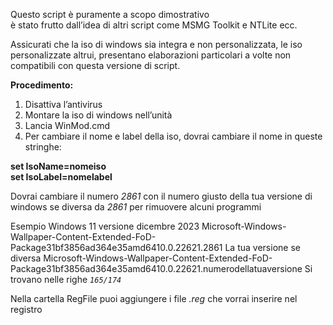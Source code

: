 Questo script è puramente a scopo dimostrativo  
è stato frutto dall’idea di altri script come MSMG Toolkit e NTLite ecc.

Assicurati che la iso di windows sia integra e non personalizzata, le iso personalizzate altrui, presentano elaborazioni particolari a volte non compatibili con questa versione di script.

**Procedimento:**  
1. Disattiva l’antivirus  
2. Montare la iso di windows nell’unità  
3. Lancia WinMod.cmd  
4. Per cambiare il nome e label della iso, dovrai cambiare il nome in queste stringhe:

**set IsoName=nomeiso**  
**set IsoLabel=nomelabel**

Dovrai cambiare il numero *2861* con il numero giusto della tua versione di windows se diversa da *2861* per rimuovere alcuni programmi

Esempio Windows 11 versione dicembre 2023 Microsoft-Windows-Wallpaper-Content-Extended-FoD-Package31bf3856ad364e35amd6410.0.22621.2861 La tua versione se diversa Microsoft-Windows-Wallpaper-Content-Extended-FoD-Package31bf3856ad364e35amd6410.0.22621.numerodellatuaversione 
Si trovano nelle righe *`165/174`*

Nella cartella RegFile puoi aggiungere i file *.reg* che vorrai inserire nel registro
